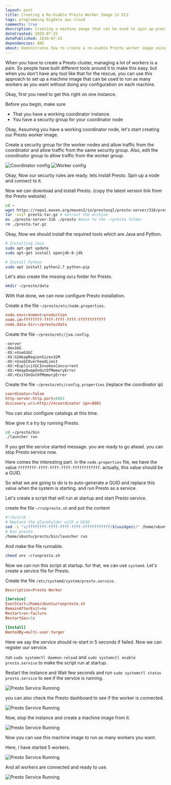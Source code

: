 ```yaml
---
layout: post
title: Creating a Re-Usable Presto Worker Image in EC2
tags: programming bigdata aws cloud
comments: true
description: Creating a machine image that can be used to spin up presto worker instances without configuring each one. this could be helpful when you don't want to use any  orchestration tool
dateCreated: 2019-07-25
datePublished: 2019-07-25
dependencies: AWS
about: Demonstrates how to create a re-usable Presto worker image using a AWS EC2 instance
---
```



When you have to create a Presto cluster, managing a lot of workers is a pain. So people have built different tools around it to make this easy. but when you don't have any tool like that for the rescue, you can use this approach to set up a machine image that can be used to run as many workers as you want without doing any configuration on each machine.

Okay, first you need to get this right on one instance.

Before you begin, make sure 
* That you have a working coordinator instance.
* You have a security group for your coordinator node

Okay, Assuming you have a working coordinator node, let's start creating our Presto worker image.

Create a security group for the worker nodes and allow traffic from the coordinator and allow traffic from the same security group. Also, edit the coordinator group to allow traffic from the worker group.


<img alt="Coordinator config" src="{{ site.url }}/public/post-data/2019-07-25-re-usable-presto-worker/sg-coordinator.png">

<img alt="Worker config" src="{{ site.url }}/public/post-data/2019-07-25-re-usable-presto-worker/sg-worker.png">


Okay, Now our security rules are ready. lets install Presto.
Spin up a node and connect to it.

Now we can download and install Presto. (copy the  latest version link from the Presto website)

```sh
cd ~
wget https://repo1.maven.org/maven2/io/prestosql/presto-server/316/presto-server-316.tar.gz -O ./presto.tar.gz
tar -xvzf presto.tar.gz # extract the archive
mv ./presto-server-316 ./presto #move to the ~/presto folder
rm ./presto.tar.gz 
```
Okay, Now we should install the required tools which are Java and Python.

```sh
# Installing Java
sudo apt-get update
sudo apt-get install openjdk-8-jdk

# Install Python
sudo apt install python2.7 python-pip
```

Let's also create the missing `data` folder for Presto.

```sh
mkdir ~/presto/data
```

With that done, we can now configure Presto installation.

Create a the file `~/presto/etc/node.properties`.

```conf
node.environment=production
node.id=ffffffff-ffff-ffff-ffff-ffffffffffff
node.data-dir=~/presto/data
```

Create the file `~/presto/etc/jvm.config`.

```
-server
-Xmx16G
-XX:+UseG1GC
-XX:G1HeapRegionSize=32M
-XX:+UseGCOverheadLimit
-XX:+ExplicitGCInvokesConcurrent
-XX:+HeapDumpOnOutOfMemoryError
-XX:+ExitOnOutOfMemoryError
```

Create the file `~/presto/etc/config.properties` (replace the coordinator ip)

```conf
coordinator=false
http-server.http.port=8081
discovery.uri=http://<coordinator ip>:8081
```

You can also configure catalogs at this time.


Now give it a try by running Presto.

```sh
cd ~/presto/bin
./launcher run
```


If you get the service started message. you are ready to go ahead. you can stop Presto service now.

Here comes the interesting part. in the `node.properties`  file, we have the value `ffffffff-ffff-ffff-ffff-ffffffffffff`. actually, this value should be a GUID.

So what we are going to do is to auto-generate a GUID and replace this value when the system is starting. and run Presto as a service.

Let's create a script that will run at startup and start Presto service.

create the file `~/runpresto.sh` and put the content 

```sh
#!/bin/sh -
# Replace the placeholder with a GUID
sed -i "s/ffffffff-ffff-ffff-ffff-ffffffffffff/$(uuidgen)/" /home/ubuntu/presto/etc/node.properties
# Run presto
/home/ubuntu/presto/bin/launcher run
```

And make the file runnable.

```sh
chmod u+x ~/runpresto.sh 
```

Now we can run this script at startup. for that, we can use `systemd`.
Let's create a service file for Presto.

Create the file `/etc/systemd/system/presto.service`.

```conf
Description=Presto Worker

[Service]
ExecStart=/home/ubuntu/runpresto.sh
RemainAfterExit=no
Restart=on-failure
RestartSec=5s

[Install]
WantedBy=multi-user.targer
```

Here we say the service should re-start in 5 seconds if failed.
Now we can register our service.

run `sudo systemctl daemon-reload` and
`sudo systemctl enable presto.service` to make the script run at startup.

Restart the instance and Wait few seconds and run `sudo systemctl status presto.service` to see if the service is running.

<img alt="Presto Service Running" src="{{ site.url }}/public/post-data/2019-07-25-re-usable-presto-worker/presto-running.png">

you can also check the Presto dashboard to see if the worker is connected.

<img alt="Presto Service Running" src="{{ site.url }}/public/post-data/2019-07-25-re-usable-presto-worker/one-worker.png">

Now, stop the instance and create a machine image from it.

<img alt="Presto Service Running" src="{{ site.url }}/public/post-data/2019-07-25-re-usable-presto-worker/worker-image.png">


Now you can use this machine image to run as many workers you want.

Here, I have started 5 workers.

<img alt="Presto Service Running" src="{{ site.url }}/public/post-data/2019-07-25-re-usable-presto-worker/5-workers-console.png">

And all workers are connected and ready to use.

<img alt="Presto Service Running" src="{{ site.url }}/public/post-data/2019-07-25-re-usable-presto-worker/5-workers-dashboard.png">

